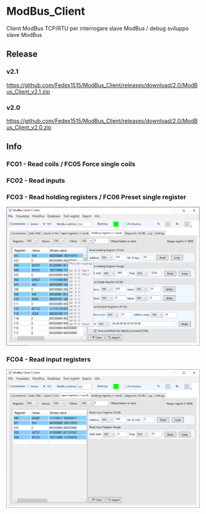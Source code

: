 # ModBus_Client
Client ModBus TCP/RTU per interrogare slave ModBus / debug sviluppo slave ModBus

## Release

### v2.1
https://github.com/Fedex1515/ModBus_Client/releases/download/2.0/ModBus_Client_v2.1.zip

### v2.0
https://github.com/Fedex1515/ModBus_Client/releases/download/2.0/ModBus_Client_v2.0.zip

## Info

### FC01 - Read coils / FC05 Force single coils

### FC02 - Read inputs

### FC03 - Read holding registers / FC06 Preset single register

![alt text](https://github.com/Fedex1515/ModBus_Client/blob/master/ModBus_Client/Img/ModBus_Client_HoldingReg_00.PNG?raw=true)

### FC04 - Read input registers

![alt text](https://github.com/Fedex1515/ModBus_Client/blob/master/ModBus_Client/Img/ModBus_Client_InputReg_00.PNG?raw=true)
